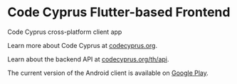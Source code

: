 # Code Cyprus Flutter-based Frontend

Code Cyprus cross-platform client app

Learn more about Code Cyprus at [codecyprus.org](https://codecyprus.org).

Learn about the backend API at [codecyprus.org/th/api](https://codecyprus.org/th/api).

The current version of the Android client is available on [Google Play](https://play.google.com/store/apps/details?id=org.codecyprus.android_client).